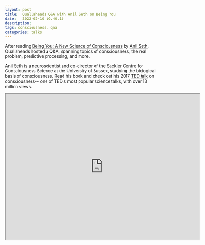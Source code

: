 ```yaml
---
layout: post
title:  Qualiaheads Q&A with Anil Seth on Being You
date:   2022-05-10 16:40:16
description: 
tags: consciousness, qna
categories: talks
---
```


After reading <a href='https://www.penguinrandomhouse.com/books/566315/being-you-by-anil-seth/'>Being You: A New Science of Consciousness</a> by <a href=https://www.anilseth.com/>Anil Seth</a>, <a href='https://qualiaheads.github.io/blog/'>Qualiaheads</a> hosted a Q&A, spanning topics of consciousness, the real problem, predictive processing, and more.

Anil Seth is a neuroscientist and co-director of the Sackler Centre for Consciousness Science at the University of Sussex, studying the biological basis of consciousness. Read his book and check out his 2017 <a href='https://www.ted.com/talks/anil_seth_your_brain_hallucinates_your_conscious_reality?language=en'>TED talk</a> on consciousness-- one of TED's most popular science talks, with over 13 million views.

<iframe src="https://drive.google.com/file/d/1Dvbk5zCKa8cToZnJ8IuXGRFu7xrH_nGH/preview" width="640" height="480" allow="autoplay"></iframe>
